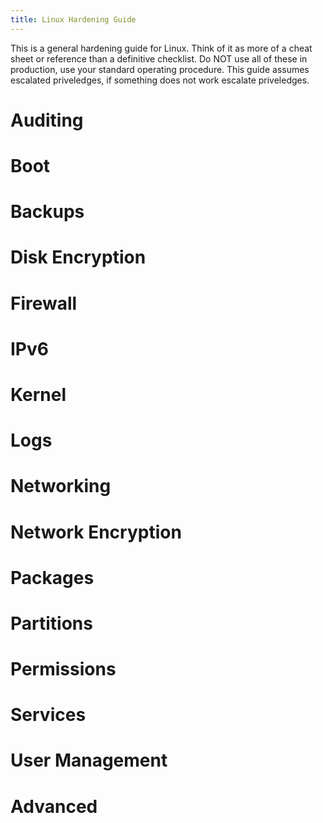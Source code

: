 ```yaml
---
title: Linux Hardening Guide
---
```

This is a general hardening guide for Linux. Think of it as more of a cheat sheet or reference than a definitive checklist. Do NOT use all of these in production, use your standard operating procedure. This guide assumes escalated priveledges, if something does not work escalate priveledges.

# Auditing
# Boot
# Backups
# Disk Encryption
# Firewall
# IPv6
# Kernel
# Logs
# Networking
# Network Encryption
# Packages
# Partitions
# Permissions
# Services
# User Management
# Advanced
